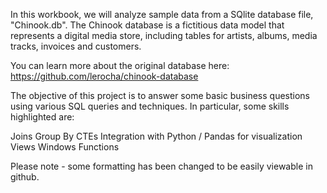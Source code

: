 In this workbook, we will analyze sample data from a SQlite database file, "Chinook.db". The Chinook database is a fictitious data model that represents a digital media store, including tables for artists, albums, media tracks, invoices and customers.

You can learn more about the original database here: https://github.com/lerocha/chinook-database

The objective of this project is to answer some basic business questions using various SQL queries and techniques. In particular, some skills highlighted are:

Joins
Group By
CTEs
Integration with Python / Pandas for visualization
Views
Windows Functions

Please note - some formatting has been changed to be easily viewable in github. 
